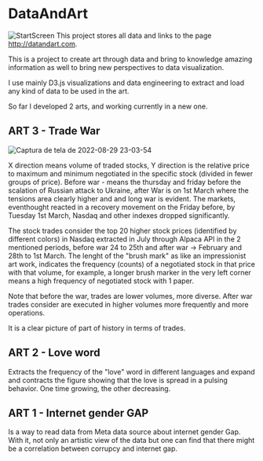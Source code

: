 # DataAndArt
![StartScreen](https://user-images.githubusercontent.com/25573262/182051851-118a37b0-8320-46c7-a3e4-1d3bcb3fdb31.jpg)
This project stores all data and links to the page http://datandart.com.

This is a project to create art through data and bring to knowledge amazing information as well to bring new perspectives to data visualization.

I use mainly D3.js visualizations and data engineering to extract and load any kind of data to be used in the art.

So far I developed 2 arts, and working currently in a new one.

## ART 3 - Trade War
![Captura de tela de 2022-08-29 23-03-54](https://user-images.githubusercontent.com/25573262/187332410-918ddf6d-4b3c-4a9e-beef-1e08074ac3c2.png)

X direction means volume of traded stocks, Y direction is the relative price to maximum and minimum negotiated in the specific stock (divided in fewer groups of price). Before war - means the thursday and friday before the scalation of Russian attack to Ukraine, after War is on 1st March where the tensions area clearly higher and and long war is evident. The markets, eventhought reacted in a recovery movement on the Friday before, by Tuesday 1st March, Nasdaq and other indexes dropped significantly.

The stock trades consider the top 20 higher stock prices (identified by different colors) in Nasdaq extracted in July through Alpaca API in the 2 mentioned periods, before war 24 to 25th and after war -> February and 28th to 1st March. The lenght of the "brush mark" as like an impressionist art work, indicates the frequency (counts) of a negotiated stock in that price with that volume, for example, a longer brush marker in the very left corner means a high frequency of negotiated stock with 1 paper. 

Note that before the war, trades are lower volumes, more diverse. After war trades consider are executed in higher volumes more frequently and more operations.

It is a clear picture of part of history in terms of trades.


## ART 2 - Love word 
Extracts the frequency of the "love" word in different languages and expand and contracts the figure showing that the love is spread in a pulsing behavior. One time growing, the other decreasing.


## ART 1 - Internet gender GAP
Is a way to read data from Meta data source about internet gender Gap. With it, not only an artistic view of the data but one can find that there might be a correlation between corrupcy and internet gap.



